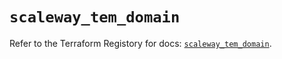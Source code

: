 # `scaleway_tem_domain`

Refer to the Terraform Registory for docs: [`scaleway_tem_domain`](https://registry.terraform.io/providers/scaleway/scaleway/2.31.0/docs/resources/tem_domain).
